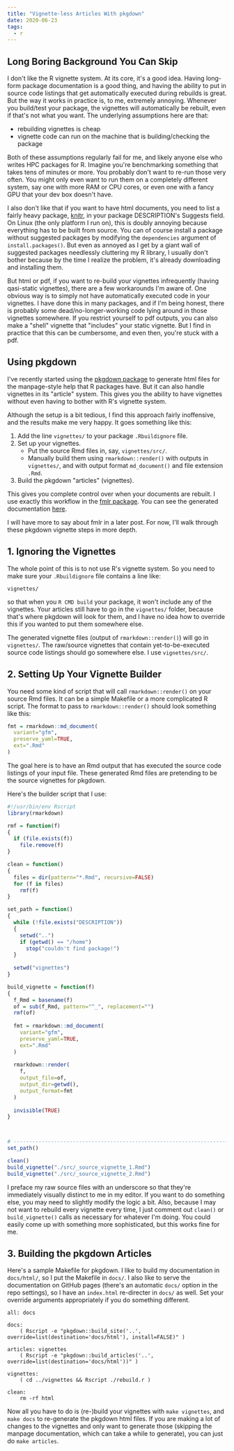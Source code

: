 ```yaml
---
title: "Vignette-less Articles With pkgdown"
date: 2020-06-23
tags:
  - r
---
```



## Long Boring Background You Can Skip

I don't like the R vignette system. At its core, it's a good idea. Having long-form package documentation is a good thing, and having the ability to put in source code listings that get automatically executed during rebuilds is great. But the way it works in practice is, to me, extremely annoying. Whenever you build/test your package, the vignettes will automatically be rebuilt, even if that's not what you want. The underlying assumptions here are that:

* rebuilding vignettes is cheap
* vignette code can run on the machine that is building/checking the package

Both of these assumptions regularly fail for me, and likely anyone else who writes HPC packages for R. Imagine you're benchmarking something that takes tens of minutes or more. You probably don't want to re-run those very often. You might only even want to run them on a completely different system, say one with more RAM or CPU cores, or even one with a fancy GPU that your dev box doesn't have.

I also don't like that if you want to have html documents, you need to list a fairly heavy package, [knitr](https://cran.r-project.org/web/packages/knitr/index.html), in your package DESCRIPTION's Suggests field. On Linux (the only platform I run on), this is doubly annoying because everything has to be built from source. You can of course install a package without suggested packages by modifying the `dependencies` argument of `install.packages()`. But even as annoyed as I get by a giant wall of suggested packages needlessly cluttering my R library, I usually don't bother because by the time I realize the problem, it's already downloading and installing them.

But html or pdf, if you want to re-build your vignettes infrequently (having qasi-static vignettes), there are a few workarounds I'm aware of. One obvious way is to simply not have automatically executed code in your vignettes. I have done this in many packages, and if I'm being honest, there is probably some dead/no-longer-working code lying around in those vignettes somewhere. If you restrict yourself to pdf outputs, you can also make a "shell" vignette that "includes" your static vignette. But I find in practice that this can be cumbersome, and even then, you're stuck with a pdf.



## Using pkgdown

I've recently started using the [pkgdown package](https://pkgdown.r-lib.org/) to generate html files for the manpage-style help that R packages have. But it can also handle vignettes in its "article" system. This gives you the ability to have vignettes without even having to bother with R's vignette system.

Although the setup is a bit tedious, I find this approach fairly inoffensive, and the results make me very happy. It goes something like this:

1. Add the line `vignettes/` to your package `.Rbuildignore` file.
2. Set up your vignettes.
    - Put the source Rmd files in, say, `vignettes/src/`.
    - Manually build them using `rmarkdown::render()` with outputs in `vignettes/`, and with output format `md_document()` and file extension `.Rmd`.
3. Build the pkgdown "articles" (vignettes).

This gives you complete control over when your documents are rebuilt. I use exactly this workflow in the [fmlr package](https://github.com/fml-fam/fmlr). You can see the generated documentation [here](https://fml-fam.github.io/fmlr/html/index.html).

I will have more to say about fmlr in a later post. For now, I'll walk through these pkgdown vignette steps in more depth.



## 1. Ignoring the Vignettes

The whole point of this is to not use R's vignette system. So you need to make sure your `.Rbuildignore` file contains a line like:

```
vignettes/
```

so that when you `R CMD build` your package, it won't include any of the vignettes. Your articles still have to go in the `vignettes/` folder, because that's where pkgdown will look for them, and I have no idea how to override this if you wanted to put them somewhere else.

The generated vignette files (output of `rmarkdown::render()`) will go in `vignettes/`. The raw/source vignettes that contain yet-to-be-executed source code listings should go somewhere else. I use `vignettes/src/`.



## 2. Setting Up Your Vignette Builder

You need some kind of script that will call `rmarkdown::render()` on your source Rmd files. It can be a simple Makefile or a more complicated R script. The format to pass to `rmarkdown::render()` should look something like this:

```r
fmt = rmarkdown::md_document(
  variant="gfm",
  preserve_yaml=TRUE,
  ext=".Rmd"
)
```

The goal here is to have an Rmd output that has executed the source code listings of your input file. These generated Rmd files are pretending to be the source vignettes for pkgdown.

Here's the builder script that I use:

```r
#!/usr/bin/env Rscript
library(rmarkdown)

rmf = function(f)
{
  if (file.exists(f))
    file.remove(f)
}

clean = function()
{
  files = dir(pattern="*.Rmd", recursive=FALSE)
  for (f in files)
    rmf(f)
}

set_path = function()
{
  while (!file.exists("DESCRIPTION"))
  {
    setwd("..")
    if (getwd() == "/home")
      stop("couldn't find package!")
  }
  
  setwd("vignettes")
}

build_vignette = function(f)
{
  f_Rmd = basename(f)
  of = sub(f_Rmd, pattern="^_", replacement="")
  rmf(of)
  
  fmt = rmarkdown::md_document(
    variant="gfm",
    preserve_yaml=TRUE,
    ext=".Rmd"
  )
  
  rmarkdown::render(
    f,
    output_file=of,
    output_dir=getwd(),
    output_format=fmt
  )
  
  invisible(TRUE)
}



# -----------------------------------------------------------------------
set_path()

clean()
build_vignette("./src/_source_vignette_1.Rmd")
build_vignette("./src/_source_vignette_2.Rmd")
```

I preface my raw source files with an underscore so that they're immediately visually distinct to me in my editor. If you want to do something else, you may need to slightly modify the logic a bit. Also, because I may not want to rebuild every vignette every time, I just comment out `clean()` or `build_vignette()` calls as necessary for whatever I'm doing. You could easily come up with something more sophisticated, but this works fine for me.



## 3. Building the pkgdown Articles

Here's a sample Makefile for pkgdown. I like to build my documentation in `docs/html/`, so I put the Makefile in `docs/`. I also like to serve the documentation on GitHub pages (there's an automatic `docs/` option in the repo settings), so I have an `index.html` re-directer in `docs/` as well. Set your override arguments appropriately if you do something different.

```
all: docs

docs:
	( Rscript -e "pkgdown::build_site('..', override=list(destination='docs/html'), install=FALSE)" )

articles: vignettes
	( Rscript -e "pkgdown::build_articles('..', override=list(destination='docs/html'))" )

vignettes:
	( cd ../vignettes && Rscript ./rebuild.r )

clean:
	rm -rf html
```

Now all you have to do is (re-)build your vignettes with `make vignettes`, and `make docs` to re-generate the pkgdown html files. If you are making a lot of changes to the vignettes and only want to generate those (skipping the manpage documentation, which can take a while to generate), you can just do `make articles`.
